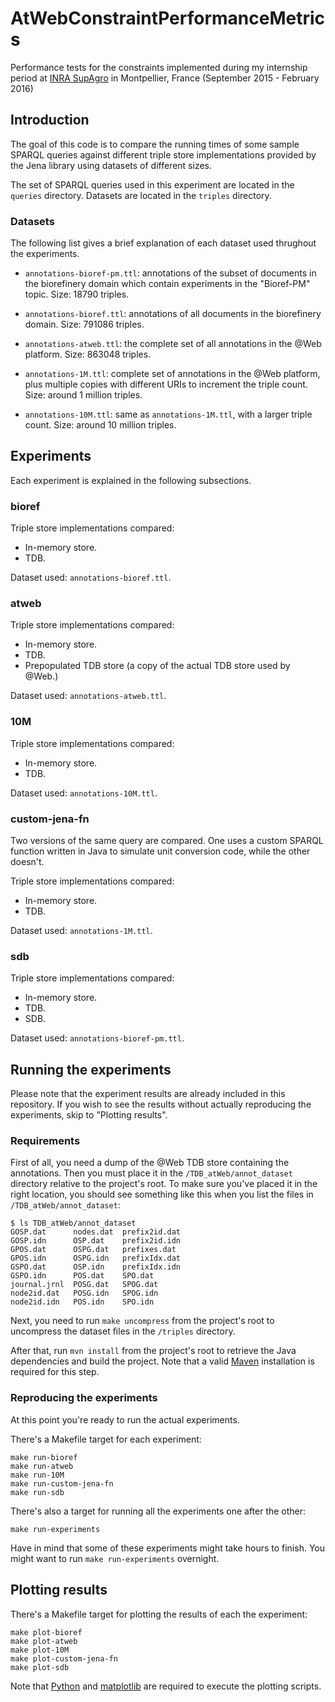 # AtWebConstraintPerformanceMetrics

Performance tests for the constraints implemented during my internship period at [INRA SupAgro](http://www.supagro.inra.fr/) in Montpellier, France (September 2015 - February 2016)

## Introduction

The goal of this code is to compare the running times of some sample SPARQL queries against different triple store implementations provided by the Jena library using datasets of different sizes.

The set of SPARQL queries used in this experiment are located in the `queries` directory. Datasets are located in the `triples` directory.

### Datasets

The following list gives a brief explanation of each dataset used thrughout the experiments.

- `annotations-bioref-pm.ttl`: annotations of the subset of documents in the biorefinery domain which contain experiments in the "Bioref-PM" topic. Size: 18790 triples.

- `annotations-bioref.ttl`: annotations of all documents in the biorefinery domain. Size: 791086 triples.

- `annotations-atweb.ttl`: the complete set of all annotations in the @Web platform. Size: 863048 triples.

- `annotations-1M.ttl`: complete set of annotations in the @Web platform, plus multiple copies with different URIs to increment the triple count. Size: around 1 million triples.

- `annotations-10M.ttl`: same as `annotations-1M.ttl`, with a larger triple count. Size: around 10 million triples.

## Experiments

Each experiment is explained in the following subsections.

### bioref

Triple store implementations compared:

- In-memory store.
- TDB.

Dataset used: `annotations-bioref.ttl`.

### atweb

Triple store implementations compared:

- In-memory store.
- TDB.
- Prepopulated TDB store (a copy of the actual TDB store used by @Web.)

Dataset used: `annotations-atweb.ttl`.

### 10M

Triple store implementations compared:

- In-memory store.
- TDB.

Dataset used: `annotations-10M.ttl`.

### custom-jena-fn

Two versions of the same query are compared. One uses a custom SPARQL function written in Java to simulate unit conversion code, while the other doesn't.

Triple store implementations compared:

- In-memory store.
- TDB.

Dataset used: `annotations-1M.ttl`.

### sdb

Triple store implementations compared:

- In-memory store.
- TDB.
- SDB.

Dataset used: `annotations-bioref-pm.ttl`.

## Running the experiments

Please note that the experiment results are already included in this repository. If you wish to see the results without actually reproducing the experiments, skip to "Plotting results".

### Requirements

First of all, you need a dump of the @Web TDB store containing the annotations. Then you must place it in the `/TDB_atWeb/annot_dataset` directory relative to the project's root. To make sure you've placed it in the right location, you should see something like this when you list the files in `/TDB_atWeb/annot_dataset`:

```
$ ls TDB_atWeb/annot_dataset
GOSP.dat      nodes.dat  prefix2id.dat
GOSP.idn      OSP.dat    prefix2id.idn
GPOS.dat      OSPG.dat   prefixes.dat
GPOS.idn      OSPG.idn   prefixIdx.dat
GSPO.dat      OSP.idn    prefixIdx.idn
GSPO.idn      POS.dat    SPO.dat
journal.jrnl  POSG.dat   SPOG.dat
node2id.dat   POSG.idn   SPOG.idn
node2id.idn   POS.idn    SPO.idn
```

Next, you need to run `make uncompress` from the project's root to uncompress the dataset files in the `/triples` directory.

After that, run `mvn install` from the project's root to retrieve the Java dependencies and build the project. Note that a valid [Maven](http://maven.apache.org/) installation is required for this step.

### Reproducing the experiments

At this point you're ready to run the actual experiments.

There's a Makefile target for each experiment:

```
make run-bioref
make run-atweb
make run-10M
make run-custom-jena-fn
make run-sdb
```

There's also a target for running all the experiments one after the other:

```
make run-experiments
```

Have in mind that some of these experiments might take hours to finish. You might want to run `make run-experiments` overnight.

## Plotting results

There's a Makefile target for plotting the results of each the experiment:

```
make plot-bioref
make plot-atweb
make plot-10M
make plot-custom-jena-fn
make plot-sdb
```

Note that [Python](https://www.python.org/) and [matplotlib](http://matplotlib.org/) are required to execute the plotting scripts.
